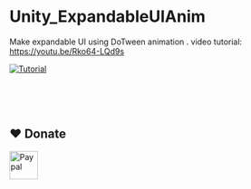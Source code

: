 # Unity_ExpandableUIAnim
Make expandable UI using DoTween animation . 
video tutorial: 
https://youtu.be/Rko64-LQd9s

[![Tutorial](https://img.youtube.com/vi/Rko64-LQd9s/0.jpg)](https://www.youtube.com/watch?v=Rko64-LQd9s)

<br><br>
<br>
## ❤️ Donate  
<a href="https://paypal.me/hamzaherbou" title="https://paypal.me/hamzaherbou" target="_blank"><img align="left" height="50" src="https://www.mediafire.com/convkey/72dc/iz78ys7vtfsl957zg.jpg" alt="Paypal"></a>
